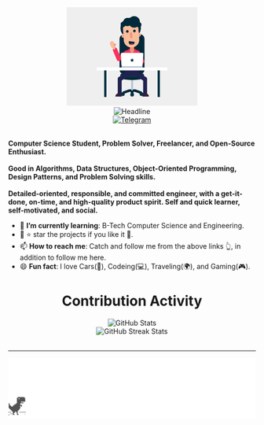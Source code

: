 <div>
    <div align=center>
        <img src="https://github.com/Althafmu/althafmu/blob/main/png.gif" alt="GitHub Coder Cat" height="200">
    </div>
    <div align=center>
        <img src="https://readme-typing-svg.herokuapp.com?color=%236FDA44&size=32&center=true&vCenter=true&width=600&height=50&lines=Hi+there+I'm+ALTHAF+%F0%9F%91%8B;Computer+Science+Student;Problem+Solver;Freelancer;Open-Source+Enthusiast" alt="Headline" />
    </div>
    <div align=center>
        <a href="" alt="LinkedIn" /></a>
        <a href=""><img src="" alt="Telegram" /></a>
    </div>
    <div align=left>
        <br>
        <p>
            <strong>
                Computer Science Student, Problem Solver, Freelancer, and Open-Source Enthusiast.<br><br>
                Good in Algorithms, Data Structures, Object-Oriented Programming, Design Patterns, and Problem Solving skills.<br><br>
                Detailed-oriented, responsible, and committed engineer, with a get-it-done, on-time, and high-quality product spirit. Self and quick learner, self-motivated, and social.
            </strong>
        </p>
        <ul>
            <li>🌱 <b>I’m currently learning</b>: B-Tech Computer Science and Engineering.</li>
            <li>🎯 ⭐️ star the projects if you like it 🤩.</li>
            <li>📫 <b>How to reach me</b>: Catch and follow me from the above links 👆, in addition to follow me here.</li>
            <li>😄 <b>Fun fact</b>: I love Cars(🚗), Codeing(💻), Traveling(🌍), and Gaming(🎮).</li>
        </ul>
 </div>
    <div align=center>
        <h1>Contribution Activity</h1>
        <img src="https://github-readme-stats.vercel.app/api?username=althafmu&title_color=6FDA44&text_color=FFFFFF&show_icons=true&icon_color=6FDA44&include_all_commits=true&count_private=true&theme=dark" alt="GitHub Stats" height="200" />
        <br>
        <!--
        <img src="https://github-readme-stats.vercel.app/api/top-langs?username=ahmedfathydev&layout=compact&title_color=6FDA44&text_color=FFFFFF&theme=dark" alt="GitHub Most Used Languages" height="200" />
        <br>
        -->
        <img src="https://github-readme-streak-stats.herokuapp.com/?user=althafmu&theme=dark&date_format=j%20M%5B%20Y%5D&currStreakLabel=6FDA44&fire=6FDA44&ring=6FDA44" alt="GitHub Streak Stats" height="200" />
        <br>
        <br>
    </div>
</div>

------
  
<!-- Grid Snake -->
<p align="center">
  <img  src="https://github.com/Althafmu/althafmu/blob/main/screenshot.gif"
    alt="example" />
</p>

<!---
althafmu/althafmu is a ✨ special ✨ repository because its `README.md` (this file) appears on your GitHub profile.
You can click the Preview link to take a look at your changes.
--->
